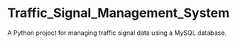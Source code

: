 # Traffic_Signal_Management_System
A Python project for managing traffic signal data using a MySQL database.
